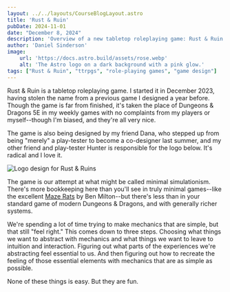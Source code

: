 ```yaml
---
layout: ../../layouts/CourseBlogLayout.astro
title: 'Rust & Ruin'
pubDate: 2024-11-01
date: "December 8, 2024"
description: 'Overview of a new tabletop roleplaying game: Rust & Ruin'
author: 'Daniel Sinderson'
image:
    url: 'https://docs.astro.build/assets/rose.webp'
    alt: 'The Astro logo on a dark background with a pink glow.'
tags: ["Rust & Ruin", "ttrpgs", "role-playing games", "game design"]
---
```

Rust & Ruin is a tabletop roleplaying game.
I started it in December 2023, having stolen the name from a previous game I designed a year before.
Though the game is far from finished, it's taken the place of Dungeons & Dragons 5E in my weekly games with no complaints from my players or myself--though I'm biased, and they're all very nice.  

The game is also being designed by my friend Dana, who stepped up from being "merely" a play-tester to become a co-designer last summer, and my other friend and play-tester Hunter is responsible for the logo below. It's radical and I love it.


![Logo design for Rust & Ruins](/Rust&Ruin.Logo.webp "Logo design by Hunter Sharp")

The game is our attempt at what might be called minimal simulationism.
There's more bookkeeping here than you'll see in truly minimal games--like the excellent [Maze Rats](http://questingblog.com/maze-rats/) by Ben Milton--but there's less than in your standard game of modern Dungeons & Dragons, and with generally richer systems.

We're spending a lot of time trying to make mechanics that are simple, but that still "feel right."
This comes down to three steps. 
Choosing what things we want to abstract with mechanics and what things we want to leave to intuition and interaction. 
Figuring out what parts of the experiences we're abstracting feel essential to us.
And then figuring out how to recreate the feeling of those essential elements with mechanics that are as simple as possible.

None of these things is easy. But they are fun.

